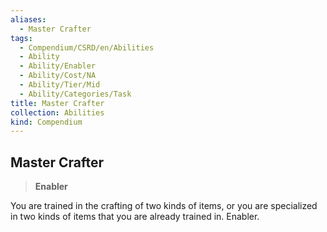 ```yaml
---
aliases:
  - Master Crafter
tags:
  - Compendium/CSRD/en/Abilities
  - Ability
  - Ability/Enabler
  - Ability/Cost/NA
  - Ability/Tier/Mid
  - Ability/Categories/Task
title: Master Crafter
collection: Abilities
kind: Compendium
---
```

## Master Crafter  
>**Enabler**
  
You are trained in the crafting of two kinds of items, or you are specialized in two kinds of items that you are already trained in. Enabler.